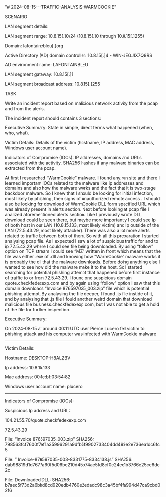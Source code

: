 "# 2024-08-15---TRAFFIC-ANALYSIS-WARMCOOKIE" 

SCENARIO

LAN segment details:


LAN segment range:  10.8.15[.]0/24 (10.8.15[.]0 through 10.8.15[.]255)

Domain:  lafontainebleu[.]org

Active Directory (AD) domain controller:  10.8.15[.]4 - WIN-JEGJIX7Q9RS

AD environment name:  LAFONTAINBLEU

LAN segment gateway:  10.8.15[.]1

LAN segment broadcast address:  10.8.15[.]255


TASK

Write an incident report based on malicious network activity from the pcap and from the alerts.

The incident report should contains 3 sections:

Executive Summary: State in simple, direct terms what happened (when, who, what).

Victim Details: Details of the victim (hostname, IP address, MAC address, Windows user account name).

Indicators of Compromise (IOCs): IP addresses, domains and URLs associated with the activity.  SHA256 hashes if any malware binaries can be extracted from the pcap.

At first I researched “WarmCookie” malware. I found any.run site and there I learned important IOCs related to the malware like ip addresses and domains and also how the malware works and the fact that it is two-stage backdoor malware. So I knew that I should be looking for initial infection, most likely by phishing, then signs of unauthorized remote access . I should also be looking for download of WarmCookie DLL form specified URL which was already present in alerts section. Next before looking at pcap file I analized aforementioned alerts section. Like I previously wrote DLL download could be seen there, but maybe more importantly I could see Ip of both host in our LAN (10.8.15.133, most likely victim) and Ip outside of the LAN (72.5.43.29, most likely attacker). There was also a lot more alerts related to traffic between both of them. So with all this preparation I started analysing pcap file. As I expected I saw a lot of suspicious traffic for and to ip 72.5.43.29 where I could see file being downloaded. By using “follow” option on TCP stream I could see “MZ” written in front which means that the file was either .exe of .dll and knowing how “WarmCookie” malware works it is probably the dll that the malware downloads. Before doing anything else I wanted to see how did the malware make it to the host. So I started searching for potential phishing attempt that happened before first instance of traffic to or from 72.5.43.29. I found one suspicious domain quote.checkfedexexp.com and by again using “follow” option I saw that this domain downloads “Invoice 876597035_003.zip” file which is potential phishing attempt. By analysing the file deeper, I found .js file instide of it, and by analysing that .js file I fould another weird domain that download malicious file business.checkfedexexp.com, but I was not able to get a hold of the file for further inspection. 

Executive Summary: 

On 2024-08-15 at around 00:11 UTC user Pierce Lucero fell victim to phishing attack and his computer was infected with WarmCookie malware
_________________________________________________________________________________________________________________________________________
Victim Details:

Hostname: DESKTOP-H8ALZBV

Ip address: 10.8.15.133

Mac address: 00:1c:bf:03:54:82

Windows user account name: plucero
_________________________________________________________________________________________________________________________________________

Indicators of Compromise (IOCs):

Suspicious Ip address and URL: 

104.21.55.70/quote.checkfedexexp.com

72.5.43.29

File: “Invoice 876597035_003.zip” SHA256: 798563fcf7600f7ef1a35996291a9dfb5f9902733404dd499e2e736ea1dc6fc5

File: ” Invoice-876597035-003-8331775-8334138.js” SHA256: dab98819d1d7677a60f5d06be210d45b74ae5fd8cf0c24ec1b3766e25ce6dc2c

File: Downloaded DLL: SHA256: b7aec5f73d2a6bbd8cd920edb4760e2edadc98c3a45bf4fa994d47ca9cbd02f6



